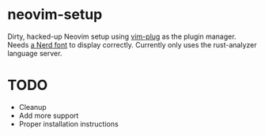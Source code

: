 # neovim-setup

Dirty, hacked-up Neovim setup using [vim-plug](https://github.com/junegunn/vim-plug) as the plugin manager.
Needs [a Nerd font](https://github.com/ryanoasis/nerd-fonts/releases/latest) to display correctly.
Currently only uses the rust-analyzer language server.

# TODO

- Cleanup
- Add more support
- Proper installation instructions
